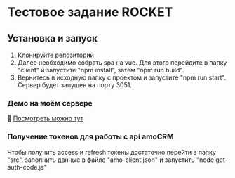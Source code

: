 # Тестовое задание ROCKET

## Установка и запуск
1) Клонируйте репозиторий
2) Далее необходимо собрать spa на vue. Для этого перейдите в папку "client" и запустите "npm install", затем "npm run build".
3) Вернитесь в исходную папку с проектом и запустите "npm run start". Сервер будет запущен на порту 3051.

### Демо на моём сервере
🚀 [Посмотреть можно тут](http://85.193.80.63:3051)   

### Получение токенов для работы с api amoCRM
Чтобы получить access и refresh токены достаточно перейти в папку "src",  заполнить данные в файле "amo-client.json" и запустить "node get-auth-code.js"
